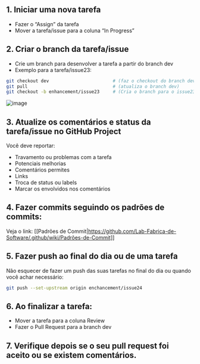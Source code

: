 ## 1. Iniciar uma nova tarefa

- Fazer o “Assign” da tarefa
- Mover a tarefa/issue para a coluna “In Progress”

## 2. Criar o branch da tarefa/issue

- Crie um branch para desenvolver a tarefa a partir do branch dev
- Exemplo para a tarefa/issue23:

```bash
git checkout dev                        # (faz o checkout do branch dev)
git pull                                # (atualiza o branch dev)                          
git checkout -b enhancement/issue23     # (Cria o branch para o issue23)
```

![image](https://github.com/user-attachments/assets/2dad477d-1b8a-4b1b-bcaa-fe45d5e99c8b)

## 3. Atualize os comentários e status da tarefa/issue no GitHub Project

Você deve reportar:

- Travamento ou problemas com a tarefa
- Potenciais melhorias
- Comentários permites
- Links
- Troca de status ou labels
- Marcar os envolvidos nos comentários

## 4. Fazer commits seguindo os padrões de commits:

Veja o link:  [[Padrões de Commit|https://github.com/Lab-Fabrica-de-Software/.github/wiki/Padrões-de-Commit]] 

## 5. Fazer push ao  final do dia ou de uma tarefa

Não esquecer de fazer um push das suas tarefas no final do dia ou quando você achar necessário:
```bash
git push --set-upstream origin enchancement/issue24
```

## 6. Ao finalizar a tarefa:

- Mover a tarefa para a coluna Review
- Fazer o Pull Request para a branch dev

## 7. Verifique depois se o seu pull request foi aceito ou se existem comentários.